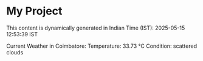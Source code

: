 # My Project

This content is dynamically generated in Indian Time (IST): 2025-05-15 12:53:39 IST


Current Weather in Coimbatore:
Temperature: 33.73 °C
Condition: scattered clouds
